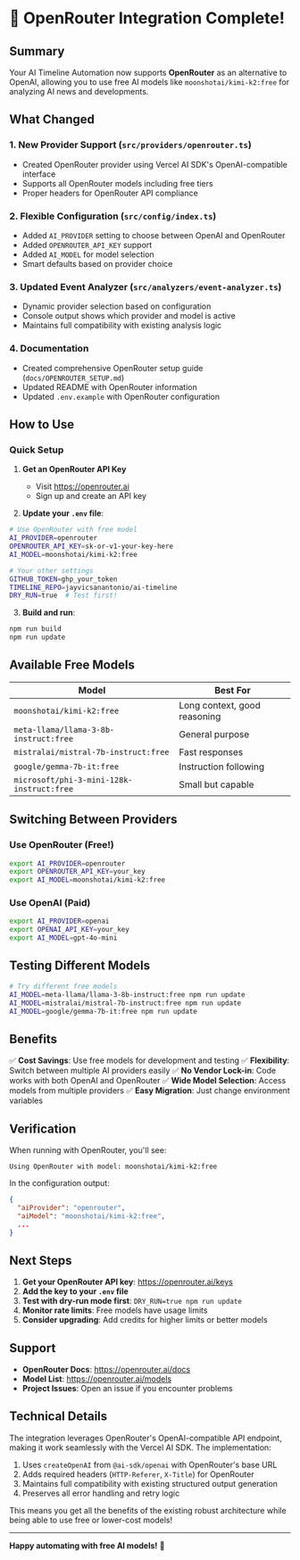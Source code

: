 # 🎉 OpenRouter Integration Complete!

## Summary

Your AI Timeline Automation now supports **OpenRouter** as an alternative to OpenAI, allowing you to use free AI models like `moonshotai/kimi-k2:free` for analyzing AI news and developments.

## What Changed

### 1. **New Provider Support** (`src/providers/openrouter.ts`)
- Created OpenRouter provider using Vercel AI SDK's OpenAI-compatible interface
- Supports all OpenRouter models including free tiers
- Proper headers for OpenRouter API compliance

### 2. **Flexible Configuration** (`src/config/index.ts`)
- Added `AI_PROVIDER` setting to choose between OpenAI and OpenRouter
- Added `OPENROUTER_API_KEY` support
- Added `AI_MODEL` for model selection
- Smart defaults based on provider choice

### 3. **Updated Event Analyzer** (`src/analyzers/event-analyzer.ts`)
- Dynamic provider selection based on configuration
- Console output shows which provider and model is active
- Maintains full compatibility with existing analysis logic

### 4. **Documentation**
- Created comprehensive OpenRouter setup guide (`docs/OPENROUTER_SETUP.md`)
- Updated README with OpenRouter information
- Updated `.env.example` with OpenRouter configuration

## How to Use

### Quick Setup

1. **Get an OpenRouter API Key**
   - Visit https://openrouter.ai
   - Sign up and create an API key

2. **Update your `.env` file**:
```bash
# Use OpenRouter with free model
AI_PROVIDER=openrouter
OPENROUTER_API_KEY=sk-or-v1-your-key-here
AI_MODEL=moonshotai/kimi-k2:free

# Your other settings
GITHUB_TOKEN=ghp_your_token
TIMELINE_REPO=jayvicsanantonio/ai-timeline
DRY_RUN=true  # Test first!
```

3. **Build and run**:
```bash
npm run build
npm run update
```

## Available Free Models

| Model | Best For |
|-------|----------|
| `moonshotai/kimi-k2:free` | Long context, good reasoning |
| `meta-llama/llama-3-8b-instruct:free` | General purpose |
| `mistralai/mistral-7b-instruct:free` | Fast responses |
| `google/gemma-7b-it:free` | Instruction following |
| `microsoft/phi-3-mini-128k-instruct:free` | Small but capable |

## Switching Between Providers

### Use OpenRouter (Free!)
```bash
export AI_PROVIDER=openrouter
export OPENROUTER_API_KEY=your_key
export AI_MODEL=moonshotai/kimi-k2:free
```

### Use OpenAI (Paid)
```bash
export AI_PROVIDER=openai
export OPENAI_API_KEY=your_key
export AI_MODEL=gpt-4o-mini
```

## Testing Different Models

```bash
# Try different free models
AI_MODEL=meta-llama/llama-3-8b-instruct:free npm run update
AI_MODEL=mistralai/mistral-7b-instruct:free npm run update
AI_MODEL=google/gemma-7b-it:free npm run update
```

## Benefits

✅ **Cost Savings**: Use free models for development and testing
✅ **Flexibility**: Switch between multiple AI providers easily
✅ **No Vendor Lock-in**: Code works with both OpenAI and OpenRouter
✅ **Wide Model Selection**: Access models from multiple providers
✅ **Easy Migration**: Just change environment variables

## Verification

When running with OpenRouter, you'll see:
```
Using OpenRouter with model: moonshotai/kimi-k2:free
```

In the configuration output:
```json
{
  "aiProvider": "openrouter",
  "aiModel": "moonshotai/kimi-k2:free",
  ...
}
```

## Next Steps

1. **Get your OpenRouter API key**: https://openrouter.ai/keys
2. **Add the key to your `.env` file**
3. **Test with dry-run mode first**: `DRY_RUN=true npm run update`
4. **Monitor rate limits**: Free models have usage limits
5. **Consider upgrading**: Add credits for higher limits or better models

## Support

- **OpenRouter Docs**: https://openrouter.ai/docs
- **Model List**: https://openrouter.ai/models
- **Project Issues**: Open an issue if you encounter problems

## Technical Details

The integration leverages OpenRouter's OpenAI-compatible API endpoint, making it work seamlessly with the Vercel AI SDK. The implementation:

1. Uses `createOpenAI` from `@ai-sdk/openai` with OpenRouter's base URL
2. Adds required headers (`HTTP-Referer`, `X-Title`) for OpenRouter
3. Maintains full compatibility with existing structured output generation
4. Preserves all error handling and retry logic

This means you get all the benefits of the existing robust architecture while being able to use free or lower-cost models!

---

**Happy automating with free AI models!** 🚀
